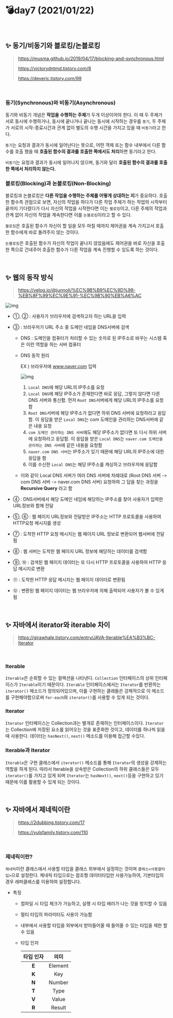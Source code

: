 # 💣day7 (2021/01/22)

<br>

## ✨ 동기/비동기와 블로킹/논블로킹

>https://musma.github.io/2019/04/17/blocking-and-synchronous.html
>
>https://victorydntmd.tistory.com/8
>
>https://deveric.tistory.com/99

<br>

### 동기(Synchronous)와 비동기(Asynchronous)

동기와 비동기 개념은 **작업을 수행하는 주체**가 두개 이상이어야 한다. 이 때 두 주체가 서로 동시에 수행하거나, 동시에 끝나거나 끝나는 동시에 시작하는 경우를 `동기`, 두 주체가 서로의 시작-종료시간과 관계 없이 별도의 수행 시간을 가지고 있을 때 `비동기`라고 한다.

`동기`는 요청과 결과가 동시에 일어난다는 뜻으로, 어떤 객체 또는 함수 내부에서 다른 함수를 호출 했을 때 **호출된 함수의 결과를 호출한 쪽에서도 처리**하면 동기라고 한다.

`비동기`는 요청과 결과가 동시에 일어나지 않으며, 동기와 달리 **호출된 함수의 결과를 호출한 쪽에서 처리하지 않는다.**



### 블로킹(Blocking)과 논블로킹(Non-Blocking)

블로킹과 논블로킹은 **다른 작업을 수행하는 주체를 어떻게 상대하는 지**가 중요하다. 호출한 함수측 관점으로 보면, 자신의 작업을 하다가 다른 작업 주체가 하는 작업의 시작부터 끝까지 기다렸다가 다시 자신의 작업을 시작한다면 이는 `블로킹`이고, 다른 주체의 작업과 관계 없이 자신의 작업을 계속한다면 이를 `논블로킹`이라고 할 수 있다.

`블로킹`은 호출된 함수가 자신이 할 일을 모두 마칠 때까지 제어권을 계속 가지고서 호출한 함수에게 바로 돌려주지 않는 것이다.

`논블로킹`은 호출된 함수가 자신의 작업이 끝나지 않았음에도 제어권을 바로 자신을 호출한 쪽으로 건네주어 호출한 함수가 다른 작업을 계속 진행할 수 있도록 하는 것이다.



<br>

## ✨ 웹의 동작 방식

> https://velog.io/@junnoli/%EC%9B%B9%EC%9D%98-%EB%8F%99%EC%9E%91-%EC%9B%90%EB%A6%AC

![img](https://media.vlpt.us/images/junnoli/post/20139313-0a41-4f23-9ff9-ab74ceddb39e/image.png)

- ①, ② : 사용자가 브라우저에 검색하고자 하는 URL을 입력

- ③ : 브라우저가 URL 주소 중 도메인 네임을  DNS서버에 검색

  - DNS : 도메인을 컴퓨터가 처리할 수 있는 숫자로 된 IP주소로 바꾸는 시스템 혹은 이런 역할을 하는 서버 컴퓨터

  - DNS 동작 원리 

    EX ) 브라우저에 www.naver.com 입력

    ![img](https://media.vlpt.us/images/doomchit_3/post/77b59702-69d4-433a-81bc-52d93aa75e83/Netmanias.2011.12.12-DNS_Basic.gif)

    1. `Local DNS`에 해당 URL의 IP주소를 요청
    2. `Local DNS`에 해당 IP주소가 존재한다면 바로 응답, 그렇지 않다면 다른 DNS 서버와 통신함. 먼저 `Root DNS`서버에게 해당 URL의 IP주소를 요청함
    3. `Root DNS`서버에 해당 IP주소가 없다면 하위 DNS 서버에 요청하라고 응답함. 이 응답을 받은 `Local DNS`는 com 도메인을 관리하는 DNS서버에 같은 내용 요청
    4. `com 도메인 관리하는 DNS 서버`에도 해당 IP주소가 없다면 또 다시 하위 서버에 요청하라고 응답함.  이 응답을 받은 `Local DNS`는 `naver.com 도메인을 관리하는 DNS 서버`에 같은 내용을 요청함
    5. `naver.com DNS 서버`는 IP주소가 있기 때문에 해당 URL의 IP주소에 대한 응답을 함
    6. 이를 수신한 `Local DNS`는 해당 IP주소를 캐싱하고 브라우저에 응답함

  - 이와 같이 Local DNS 서버가 여러 DNS 서버에 차례대로 (Root DNS 서버 -> com DNS 서버 -> naver.com DNS 서버) 요청하여 그 답을 찾는 과정을 **Recursive Query** 라고 함

- ④ : DNS서버에서 해당 도메인 네임에 해당하는 IP주소를 찾아 사용자가 입력한 URL정보와 함께 전달

- ⑤, ⑥ : 웹 페이지 URL정보와 전달받은 IP주소는 HTTP 프로토콜을 사용하여 HTTP요청 메시지를 생성

- ⑦ : 도착한 HTTP 요청 메시지는 웹 페이지 URL 정보로 변환되어 웹서버에 전달됨

- ⑧ : 웹 서버는 도착한 웹 페이지 URL 정보에 해당하는 데이터를 검색함

- ⑨, ⑩ : 검색된 웹 페이지 데이터는 또 다시 HTTP 프로토콜을 사용하여 HTTP 응답 메시지로 변환

- ⑪ : 도착한 HTTP 응답 메시지는 웹 페이지 데이터로 변환됨

- ⑫ : 변환된 웹 페이지 데이터는 웹 브라우저에 의해 출력되어 사용자가 볼 수 있게 됨

<br>

## ✨ 자바에서 iterator와 iterable 차이

> https://girawhale.tistory.com/entry/JAVA-Iterable%EA%B3%BC-Iterator

<br>

### Iterable

`Iterable`은 순회할 수 있는 컬렉션을 나타낸다. `Collection` 인터페이스의 상위 인터페이스가 `Iterable`이기 때문이다. `Iterable` 인터페이스에서는 `Iterator`를 반환하는 `iterator()` 메소드가 정의되어있으며, 이를 구현하는 클래들은 강제적으로 이 메소드를 구현해야함으로써 `for-each`와 `iterator()`를 사용할 수 있게 되는 것이다.



### Iterator

`Iterator` 인터페이스는 Collection과는 별개로 존재하는 인터페이스이다. `Iterator`는 Collection에 저장된 요소를 읽어오는 것을 표준화한 것이고, 데이터를 하나씩 읽을 때 사용한다. 데이터는 `hasNext()`, `next()` 메소드를 이용해 접근할 수있다.



### Iterable과 Iterator

`Iterable`은 구현 클래스에서 `iterator()` 메소드를 통해 `Iterator`의 생성을 강제하는 역할을 하게 된다. 따라서 Iterable을 상속받은 Collection의 하위 클래스들은 모두 `iterator()`를 가지고 있게 되며 `Iterator`는  `hasNext()`, `next()`등을 구현하고 있기 때문에 이를 활용할 수 있게 되는 것이다.

<br>

## ✨ 자바에서 제네릭이란

> https://2dubbing.tistory.com/17
>
> https://yulsfamily.tistory.com/110

<br>

### 제네릭이란?

`제네릭`이란 클래스에서 사용할 타입을 클래스 외부에서 설정하는 것이며 `클래스<사용할타입>`으로 설정한다. 제네릭 타입으로는 참조형 데이터타입만 사용가능하여, 기본타입의 경우 래퍼클래스를 이용하여 설정합니다.

- 특징

  - 컴파일 시 타입 체크가 가능하고, 실행 시 타입 에러가 나는 것을 방지할 수 있음

  - 멀티 타입의 파라미터도 사용이 가능함

  - 내부에서 사용할 타입을 외부에서 받아들어올 때 들어올 수 있는 타입을 제한 할 수 있음

  - 타입 인자

    | 타입 인자 |  의미   |
    | :-------: | :-----: |
    |   **E**   | Element |
    |   **K**   |   Key   |
    |   **N**   | Number  |
    |   **T**   |  Type   |
    |   **V**   |  Value  |
    |   **R**   | Result  |

    